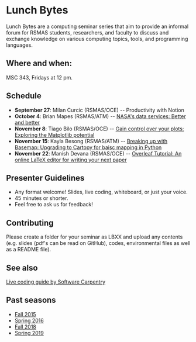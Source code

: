 # Lunch Bytes

Lunch Bytes are a computing seminar series that aim to provide an informal forum for RSMAS students, 
researchers, and faculty to discuss and exchange knowledge on various computing topics, tools, and programming languages.

## Where and when:

MSC 343, Fridays at 12 pm.

## Schedule

* **September 27**: Milan Curcic (RSMAS/OCE) -- Productivity with Notion
* **October 4**: Brian Mapes (RSMAS/ATM) -- [NASA's data services: Better and better](https://github.com/milancurcic/lunch-bytes/tree/master/Fall_2019/LB31)
* **November 8**: Tiago Bilo (RSMAS/OCE) -- [Gain control over your plots: Exploring the Matplotlib potential](https://github.com/milancurcic/lunch-bytes/tree/master/Fall_2019/LB32)
* **November 15**: Kayla Besong (RSMAS/ATM) -- [Breaking up with Basemap: Upgrading to Cartopy for baisc mapping in Python](https://github.com/milancurcic/lunch-bytes/tree/master/Fall_2019/LB33)
* **November 22**: Manish Devana (RSMAS/OCE) -- [Overleaf Tutorial: An online LaTeX editor for writing your next paper](https://github.com/milancurcic/lunch-bytes/tree/master/Fall_2019/LB34)

## Presenter Guidelines

* Any format welcome! Slides, live coding, whiteboard, or just your voice.
* 45 minutes or shorter.
* Feel free to ask us for feedback!

## Contributing

Please create a folder for your seminar as LBXX and upload any contents (e.g. slides (pdf's can be read on GitHub), codes, environmental files as well as a README file).

## See also

[Live coding guide by Software Carpentry](http://swcarpentry.github.io/swc-releases/2017.02/instructor-training/13-live/)

## Past seasons

* [Fall 2015](Fall_2015)
* [Spring 2016](Spring_2016)
* [Fall 2018](Fall_2018)
* [Spring 2019](Spring_2019)
